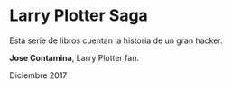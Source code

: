 # Larry Plotter Saga

Esta serie de libros cuentan la historia de un gran hacker.

**Jose Contamina**, Larry Plotter fan.

Diciembre 2017
